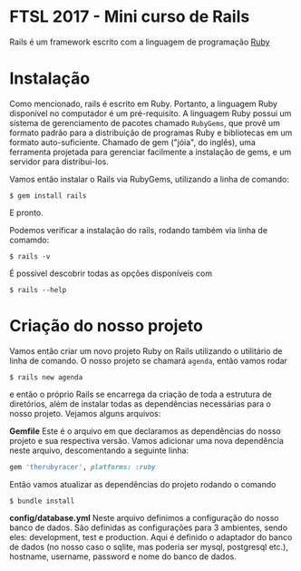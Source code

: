 # FTSL 2017 - Mini curso de Rails

Rails é um framework escrito com a linguagem de programação [Ruby](https://www.ruby-lang.org/pt/)

# Instalação

Como mencionado, rails é escrito em Ruby. Portanto, a linguagem Ruby disponível no computador é um pré-requisito. A linguagem Ruby possui um sistema de gerenciamento de pacotes chamado `RubyGems`, que provê um formato padrão para a distribuição de programas Ruby e bibliotecas em um formato auto-suficiente. Chamado de gem ("jóia", do inglês), uma ferramenta projetada para gerenciar facilmente a instalação de gems, e um servidor para distribui-los.

Vamos então instalar o Rails via RubyGems, utilizando a linha de comando:

```
$ gem install rails
```

E pronto.

Podemos verificar a instalação do rails, rodando também via linha de comamdo:

```
$ rails -v
```

É possível descobrir todas as opções disponíveis com

```
$ rails --help
```

# Criação do nosso projeto

Vamos então criar um novo projeto Ruby on Rails utilizando o utilitário de linha de comando. O nosso projeto se chamará `agenda`, então vamos rodar

```
$ rails new agenda
```

e então o próprio Rails se encarrega da criação de toda a estrutura de diretórios, além de instalar todas as dependências necessárias para o nosso projeto. Vejamos alguns arquivos:

**Gemfile**
Este é o arquivo em que declaramos as dependências do nosso projeto e sua respectiva versão. Vamos adicionar uma nova dependência neste arquivo, descomentando a seguinte linha:

```ruby
gem 'therubyracer', platforms: :ruby
```

Então vamos atualizar as dependências do projeto rodando o comando

```
$ bundle install
```

**config/database.yml**
Neste arquivo definimos a configuração do nosso banco de dados. São definidas as configurações para 3 ambientes, sendo eles: development, test e production. Aqui é definido o adaptador do banco de dados (no nosso caso o sqlite, mas poderia ser mysql, postgresql etc.), hostname, username, password e nome do banco de dados.
